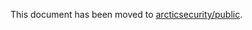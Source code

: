 This document has been moved to [arcticsecurity/public](https://github.com/arcticsecurity/public/blob/master/docs/Harmonization.md).
